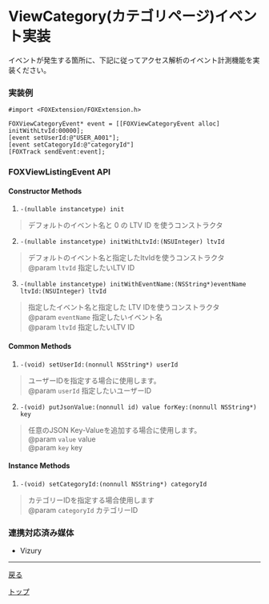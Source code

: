 # ViewCategory(カテゴリページ)イベント実装

イベントが発生する箇所に、下記に従ってアクセス解析のイベント計測機能を実装ください。

### 実装例

```objc
#import <FOXExtension/FOXExtension.h>

FOXViewCategoryEvent* event = [[FOXViewCategoryEvent alloc] initWithLtvId:00000];
[event setUserId:@"USER_A001"];
[event setCategoryId:@"categoryId"]
[FOXTrack sendEvent:event];
```


### FOXViewListingEvent API

#### Constructor Methods
1. `-(nullable instancetype) init`
> デフォルトのイベント名と 0 の LTV ID を使うコンストラクタ

2. `-(nullable instancetype) initWithLtvId:(NSUInteger) ltvId`
> デフォルトのイベント名と指定したltvIdを使うコンストラクタ
> <br/>@param `ltvId` 指定したいLTV ID

3. `-(nullable instancetype) initWithEventName:(NSString*)eventName ltvId:(NSUInteger) ltvId`
> 指定したイベント名と指定した LTV IDを使うコンストラクタ
> <br/>@param `eventName` 指定したいイベント名
> <br/>@param `ltvId` 指定したいLTV ID

#### Common Methods
1. `-(void) setUserId:(nonnull NSString*) userId`
> ユーザーIDを指定する場合に使用します。
> <br/>@param `userId` 指定したいユーザーID

2. `-(void) putJsonValue:(nonnull id) value forKey:(nonnull NSString*) key`
> 任意のJSON Key-Valueを追加する場合に使用します。
> <br/>@param `value` value
> <br/>@param `key` key


#### Instance Methods
1. `-(void) setCategoryId:(nonnull NSString*) categoryId`
> カテゴリーIDを指定する場合使用します
> <br/>@param `categoryId` カテゴリーID


### 連携対応済み媒体

* Vizury

---
[戻る](../../../track_events/README.md#supported_events)

[トップ](/4.x/lang/ja/README.md)
